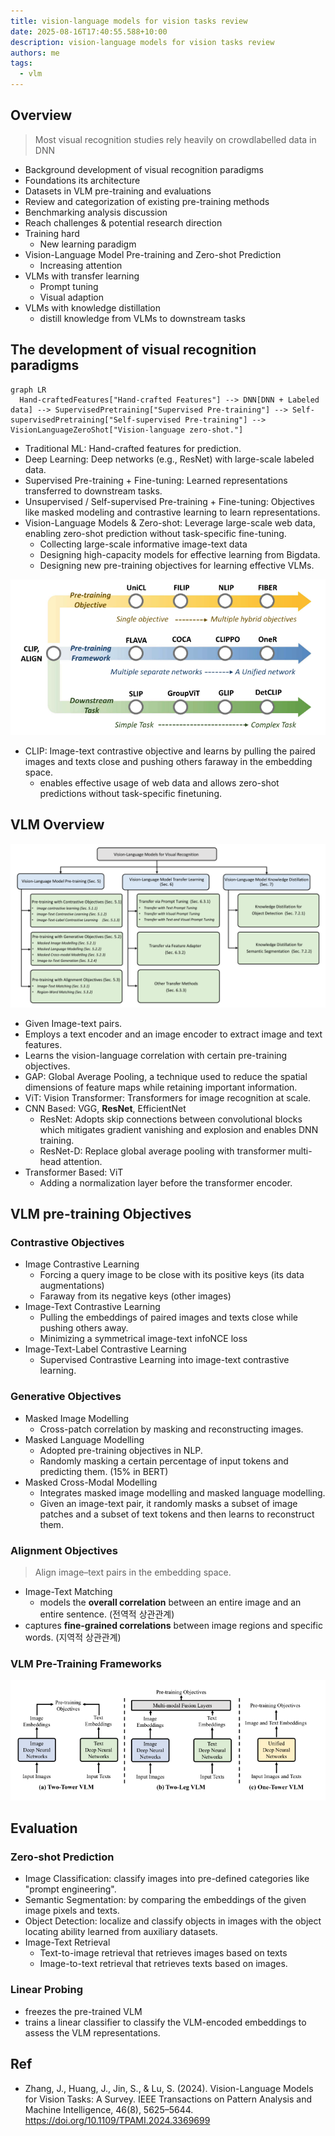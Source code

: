 ```yaml
---
title: vision-language models for vision tasks review
date: 2025-08-16T17:40:55.588+10:00
description: vision-language models for vision tasks review
authors: me
tags:
  - vlm
---
```


## Overview

> Most visual recognition studies rely heavily on crowdlabelled data in DNN

- Background development of visual recognition paradigms
- Foundations its architecture
- Datasets in VLM pre-training and evaluations
- Review and categorization of existing pre-training methods
- Benchmarking analysis discussion
- Reach challenges & potential research direction
- Training hard
  - New learning paradigm
- Vision-Language Model Pre-training and Zero-shot Prediction
  - Increasing attention
- VLMs with transfer learning
  - Prompt tuning
  - Visual adaption
- VLMs with knowledge distillation
  - distill knowledge from VLMs to downstream tasks

## The development of visual recognition paradigms

```mermaid
graph LR
  Hand-craftedFeatures["Hand-crafted Features"] --> DNN[DNN + Labeled data] --> SupervisedPretraining["Supervised Pre-training"] --> Self-supervisedPretraining["Self-supervised Pre-training"] --> VisionLanguageZeroShot["Vision-language zero-shot."]
```

- Traditional ML: Hand-crafted features for prediction.
- Deep Learning: Deep networks (e.g., ResNet) with large-scale labeled data.
- Supervised Pre-training + Fine-tuning: Learned representations transferred to downstream tasks.
- Unsupervised / Self-supervised Pre-training + Fine-tuning: Objectives like masked modeling and contrastive learning to learn representations.
- Vision-Language Models & Zero-shot: Leverage large-scale web data, enabling zero-shot prediction without task-specific fine-tuning.
  - Collecting large-scale informative image-text data
  - Designing high-capacity models for effective learning from Bigdata.
  - Designing new pre-training objectives for learning effective VLMs.
  
![Illustration of development of VLMs for visual recognition](./vlm-paradigm.png)

- CLIP: Image-text contrastive objective and learns by pulling the paired images and texts close and pushing others faraway in the embedding space.
  - enables effective usage of web data and allows zero-shot predictions without task-specific finetuning.

## VLM Overview

![VLM Overview](./vlm-overview.png)

- Given Image-text pairs.
- Employs a text encoder and an image encoder to extract image and text features.
- Learns the vision-language correlation with certain pre-training objectives.
- GAP: Global Average Pooling, a technique used to reduce the spatial dimensions of feature maps while retaining important information.
- ViT: Vision Transformer: Transformers for image recognition at scale.
- CNN Based: VGG, **ResNet**, EfficientNet
  - ResNet: Adopts skip connections between convolutional blocks which mitigates gradient vanishing and explosion and enables DNN training.
  - ResNet-D: Replace global average pooling with transformer multi-head attention.
- Transformer Based: ViT
  - Adding a normalization layer before the transformer encoder.

## VLM pre-training Objectives

### Contrastive Objectives

- Image Contrastive Learning
  - Forcing a query image to be close with its positive keys (its data augmentations)
  - Faraway from its negative keys (other images)
- Image-Text Contrastive Learning
  - Pulling the embeddings of paired images and texts close while pushing others away.
  - Minimizing a symmetrical image-text infoNCE loss
- Image-Text-Label Contrastive Learning
  - Supervised Contrastive Learning into image-text contrastive learning.

### Generative Objectives

- Masked Image Modelling
  - Cross-patch correlation by masking and reconstructing images.
- Masked Language Modelling
  - Adopted pre-training objectives in NLP.
  - Randomly masking a certain percentage of input tokens and predicting them. (15% in BERT)
- Masked Cross-Modal Modelling
  - Integrates masked image modelling and masked language modelling.
  - Given an image-text pair, it randomly masks a subset of image patches and a subset of text tokens and then learns to reconstruct them.

### Alignment Objectives

> Align image–text pairs in the embedding space.

- Image-Text Matching
  - models the **overall correlation** between an entire image and an entire sentence. (전역적 상관관계)
- captures **fine-grained correlations** between image regions and specific words. (지역적 상관관계)

### VLM Pre-Training Frameworks

![VLM pre-training frameworks](./vlm-pretraining-frameworks.png)

## Evaluation

### Zero-shot Prediction

- Image Classification: classify images into pre-defined categories like "prompt engineering".
- Semantic Segmentation: by comparing the embeddings of the given image pixels and texts.
- Object Detection: localize and classify objects in images with the object locating ability learned from auxiliary datasets.
- Image-Text Retrieval
  - Text-to-image retrieval that retrieves images based on texts
  - Image-to-text retrieval that retrieves texts based on images.

### Linear Probing

- freezes the pre-trained VLM
- trains a linear classifier to classify the VLM-encoded embeddings to assess the VLM representations.

## Ref

- Zhang, J., Huang, J., Jin, S., & Lu, S. (2024). Vision-Language Models for Vision Tasks: A Survey. IEEE Transactions on Pattern Analysis and Machine Intelligence, 46(8), 5625–5644. <https://doi.org/10.1109/TPAMI.2024.3369699>

